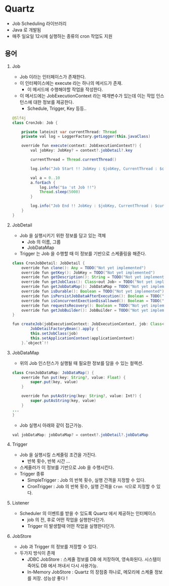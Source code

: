 # Quartz
 - Job Scheduling 라이브러리
 - Java 로 개발됨
 - 매주 일요일 12시에 실행하는 종류의 cron 작업도 지원


## 용어
 1. Job
    - Job 이라는 인터페이스가 존재한다.
    - 이 인터페이스에는 execute 라는 하나의 메서드가 존재.
        - 이 메서드에 수행해야할 작업을 작성한다.
    - 이 메서드에는 JobExecutionContext 라는 매개변수가 있는데 이는 작업 인스턴스에 대한 정보를 제공한다.
        - Schedule, Trigger, Key 등등..
    
    ```java
    @Slf4j
    class CronJob: Job {
    
        private lateinit var currentThread: Thread
        private val log = LoggerFactory.getLogger(this.javaClass)
    
        override fun execute(context: JobExecutionContext?) {
            val jobKey: JobKey? = context?.jobDetail?.key
    
            currentThread = Thread.currentThread()
    
            log.info("Job Start !! JobKey : $jobKey, CurrentThread : $currentThread")
    
            val a = 0..10
            a.forEach {
                log.info("$a 'st Job !!")
                Thread.sleep(5000)
            }
    
            log.info("Job End !! JobKey : $jobKey, CurrentThread : $currentThread")
        }
    }
    ```
  

 2. JobDetail
    - Job 을 실행시키기 위한 정보를 담고 있는 객체
        - Job 의 이름, 그룹
        - JobDataMap
    - Trigger 는 Job 을 수행할 때 이 정보를 기반으로 스케줄링을 해준다.

    ```java
    class CronJobDetail: JobDetail {
        override fun clone(): Any = TODO("Not yet implemented")
        override fun getKey(): JobKey = TODO("Not yet implemented")
        override fun getDescription(): String = TODO("Not yet implemented")
        override fun getJobClass(): Class<out Job> = TODO("Not yet implemented")
        override fun getJobDataMap(): JobDataMap = TODO("Not yet implemented")
        override fun isDurable(): Boolean = TODO("Not yet implemented")
        override fun isPersistJobDataAfterExecution(): Boolean = TODO("Not yet implemented")
        override fun isConcurrentExectionDisallowed(): Boolean = TODO("Not yet implemented")
        override fun requestsRecovery(): Boolean = TODO("Not yet implemented")
        override fun getJobBuilder(): JobBuilder = TODO("Not yet implemented")
    }
    
    fun createJob(jobExecutionContext: JobExecutionContext, job: Class<QuartzJobBean>, applicationContext: ApplicationContext): JobDetail =
            JobDetailFactoryBean().apply {
            this.setJobClass(job)
            this.setApplicationContext(applicationContext)
        }.`object`!!
    ```


 3. JobDataMap
    - 위의 Job 인스턴스가 실행될 때 필요한 정보를 담을 수 있는 컬렉션.
    ```java
    class CronJobDataMap: JobDataMap() {
        override fun put(key: String?, value: Float) {
            super.put(key, value)
        }
    
        override fun putAsString(key: String?, value: Int?) {
            super.putAsString(key, value)
        }
    ...
    }
    ```
    
    - Job 실행시 아래와 같이 접근가능.
    ```java
    val jobDataMap: jobDataMap? = context?.jobDetail?.jobDataMap
    ```
    
 4. Trigger
    - Job 을 실행시킬 스케줄링 조건을 가진다.
        - 반복 횟수, 반복 시간 ...
    - 스케줄러가 이 정보를 기반으로 Job 을 수행시킨다.
    - Trigger 종류
        - SimpleTrigger : Job 의 반복 횟수, 실행 간격을 지정할 수 있다.
        - CronTrigger : Job 의 반복 횟수, 실행 간격을 `Cron 식`으로 지정할 수 있다.
    
 5. Listener
    - Scheduler 의 이벤트를 받을 수 있도록 Quartz 에서 제공하는 인터페이스
        - job 의 전, 후로 어떤 작업을 실행한다던가.
        - Trigger 이 발생할때 어떤 작업을 실행한다던가.
    
 6. JobStore
    - Job 과 Trigger 의 정보를 저장할 수 있다.
    - 두가지 방식이 존재
        - JDBC JobStore : 스케줄 정보를 DB 에 저장하여, 영속화된다. 시스템이 죽어도 DB 에서 꺼내서 다시 사용가능.
        - In-Memory JobStore : Quartz 의 장점중 하나로, 메모리에 스케줄 정보를 저장. 성능상 좋다 !